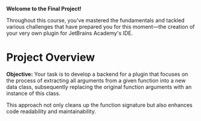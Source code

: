 **Welcome to the Final Project!**

Throughout this course, you've mastered the fundamentals and tackled various challenges that have prepared you for this moment—the creation of your very own plugin for JetBrains Academy's IDE.

# Project Overview

**Objective:** Your task is to develop a backend for a plugin that focuses on the process of extracting all arguments from a given function into a new data class, subsequently replacing the original function arguments with an instance of this class.

This approach not only cleans up the function signature but also enhances code readability and maintainability.
